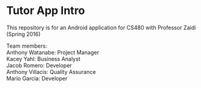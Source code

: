 # Tutor App Intro
This repository is for an Android application for CS480 with Professor Zaidi (Spring 2016)  
  
Team members:  
        Anthony Watanabe:        Project Manager  
        Kacey Yahl:              Business Analyst  
        Jacob Romero:            Developer  
        Anthony Villacis:        Quality Assurance  
        Mario Garcia:            Developer  


